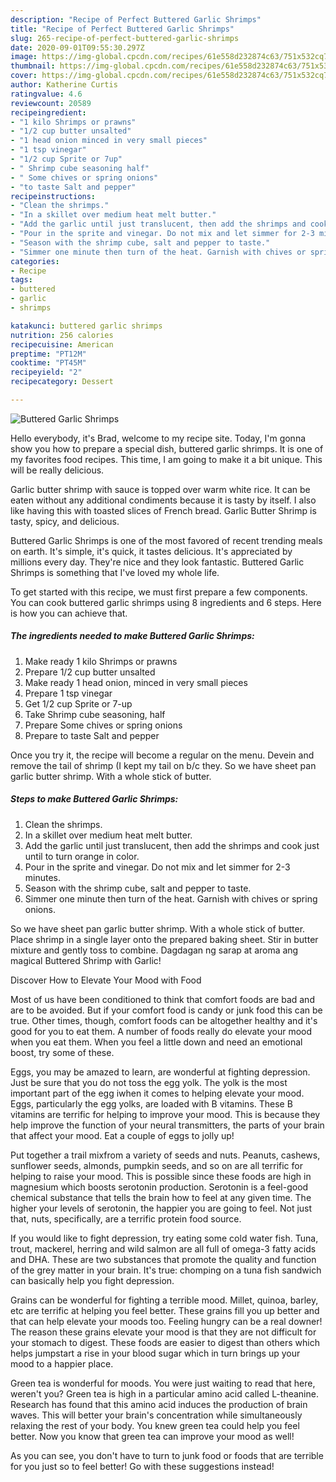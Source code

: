 ```yaml
---
description: "Recipe of Perfect Buttered Garlic Shrimps"
title: "Recipe of Perfect Buttered Garlic Shrimps"
slug: 265-recipe-of-perfect-buttered-garlic-shrimps
date: 2020-09-01T09:55:30.297Z
image: https://img-global.cpcdn.com/recipes/61e558d232874c63/751x532cq70/buttered-garlic-shrimps-recipe-main-photo.jpg
thumbnail: https://img-global.cpcdn.com/recipes/61e558d232874c63/751x532cq70/buttered-garlic-shrimps-recipe-main-photo.jpg
cover: https://img-global.cpcdn.com/recipes/61e558d232874c63/751x532cq70/buttered-garlic-shrimps-recipe-main-photo.jpg
author: Katherine Curtis
ratingvalue: 4.6
reviewcount: 20589
recipeingredient:
- "1 kilo Shrimps or prawns"
- "1/2 cup butter unsalted"
- "1 head onion minced in very small pieces"
- "1 tsp vinegar"
- "1/2 cup Sprite or 7up"
- " Shrimp cube seasoning half"
- " Some chives or spring onions"
- "to taste Salt and pepper"
recipeinstructions:
- "Clean the shrimps."
- "In a skillet over medium heat melt butter."
- "Add the garlic until just translucent, then add the shrimps and cook just until to turn orange in color."
- "Pour in the sprite and vinegar. Do not mix and let simmer for 2-3 minutes."
- "Season with the shrimp cube, salt and pepper to taste."
- "Simmer one minute then turn of the heat. Garnish with chives or spring onions."
categories:
- Recipe
tags:
- buttered
- garlic
- shrimps

katakunci: buttered garlic shrimps 
nutrition: 256 calories
recipecuisine: American
preptime: "PT12M"
cooktime: "PT45M"
recipeyield: "2"
recipecategory: Dessert

---
```



![Buttered Garlic Shrimps](https://img-global.cpcdn.com/recipes/61e558d232874c63/751x532cq70/buttered-garlic-shrimps-recipe-main-photo.jpg)

Hello everybody, it's Brad, welcome to my recipe site. Today, I'm gonna show you how to prepare a special dish, buttered garlic shrimps. It is one of my favorites food recipes. This time, I am going to make it a bit unique. This will be really delicious.

Garlic butter shrimp with sauce is topped over warm white rice. It can be eaten without any additional condiments because it is tasty by itself. I also like having this with toasted slices of French bread. Garlic Butter Shrimp is tasty, spicy, and delicious.

Buttered Garlic Shrimps is one of the most favored of recent trending meals on earth. It's simple, it's quick, it tastes delicious. It's appreciated by millions every day. They're nice and they look fantastic. Buttered Garlic Shrimps is something that I've loved my whole life.


To get started with this recipe, we must first prepare a few components. You can cook buttered garlic shrimps using 8 ingredients and 6 steps. Here is how you can achieve that.

<!--inarticleads1-->

##### The ingredients needed to make Buttered Garlic Shrimps:

1. Make ready 1 kilo Shrimps or prawns
1. Prepare 1/2 cup butter unsalted
1. Make ready 1 head onion, minced in very small pieces
1. Prepare 1 tsp vinegar
1. Get 1/2 cup Sprite or 7-up
1. Take  Shrimp cube seasoning, half
1. Prepare  Some chives or spring onions
1. Prepare to taste Salt and pepper


Once you try it, the recipe will become a regular on the menu. Devein and remove the tail of shrimp (I kept my tail on b/c they. So we have sheet pan garlic butter shrimp. With a whole stick of butter. 

<!--inarticleads2-->

##### Steps to make Buttered Garlic Shrimps:

1. Clean the shrimps.
1. In a skillet over medium heat melt butter.
1. Add the garlic until just translucent, then add the shrimps and cook just until to turn orange in color.
1. Pour in the sprite and vinegar. Do not mix and let simmer for 2-3 minutes.
1. Season with the shrimp cube, salt and pepper to taste.
1. Simmer one minute then turn of the heat. Garnish with chives or spring onions.


So we have sheet pan garlic butter shrimp. With a whole stick of butter. Place shrimp in a single layer onto the prepared baking sheet. Stir in butter mixture and gently toss to combine. Dagdagan ng sarap at aroma ang magical Buttered Shrimp with Garlic! 

Discover How to Elevate Your Mood with Food


Most of us have been conditioned to think that comfort foods are bad and are to be avoided. But if your comfort food is candy or junk food this can be true. Other times, though, comfort foods can be altogether healthy and it's good for you to eat them. A number of foods really do elevate your mood when you eat them. When you feel a little down and need an emotional boost, try some of these.

Eggs, you may be amazed to learn, are wonderful at fighting depression. Just be sure that you do not toss the egg yolk. The yolk is the most important part of the egg iwhen it comes to helping elevate your mood. Eggs, particularly the egg yolks, are loaded with B vitamins. These B vitamins are terrific for helping to improve your mood. This is because they help improve the function of your neural transmitters, the parts of your brain that affect your mood. Eat a couple of eggs to jolly up!

Put together a trail mixfrom a variety of seeds and nuts. Peanuts, cashews, sunflower seeds, almonds, pumpkin seeds, and so on are all terrific for helping to raise your mood. This is possible since these foods are high in magnesium which boosts serotonin production. Serotonin is a feel-good chemical substance that tells the brain how to feel at any given time. The higher your levels of serotonin, the happier you are going to feel. Not just that, nuts, specifically, are a terrific protein food source.

If you would like to fight depression, try eating some cold water fish. Tuna, trout, mackerel, herring and wild salmon are all full of omega-3 fatty acids and DHA. These are two substances that promote the quality and function of the grey matter in your brain. It's true: chomping on a tuna fish sandwich can basically help you fight depression. 

Grains can be wonderful for fighting a terrible mood. Millet, quinoa, barley, etc are terrific at helping you feel better. These grains fill you up better and that can help elevate your moods too. Feeling hungry can be a real downer! The reason these grains elevate your mood is that they are not difficult for your stomach to digest. These foods are easier to digest than others which helps jumpstart a rise in your blood sugar which in turn brings up your mood to a happier place.

Green tea is wonderful for moods. You were just waiting to read that here, weren't you? Green tea is high in a particular amino acid called L-theanine. Research has found that this amino acid induces the production of brain waves. This will better your brain's concentration while simultaneously relaxing the rest of your body. You knew green tea could help you feel better. Now you know that green tea can improve your mood as well!

As you can see, you don't have to turn to junk food or foods that are terrible for you just so to feel better! Go  with  these suggestions  instead!

